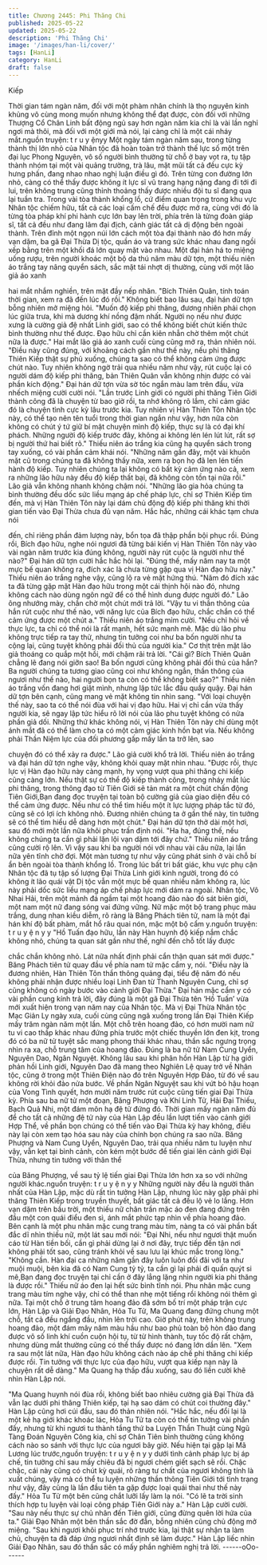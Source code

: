 ```yaml
---
title: Chương 2445: Phi Thăng Chi
published: 2025-05-22
updated: 2025-05-22
description: 'Phi Thăng Chi'
image: '/images/han-li/cover/'
tags: [HanLi]
category: HanLi
draft: false
---
```


Kiếp

Thời gian tám ngàn năm, đối với một phàm nhân chính là thọ
nguyên kinh khủng vô cùng mong muốn nhưng không thể đạt
được, còn đối với những Thượng Cổ Chân Linh bất động ngủ say
hơn ngàn năm kia chỉ là vài lần nghỉ ngơi mà thôi, mà đối với một
giới mà nói, lại càng chỉ là một cái nháy mắt.nguồn truyện: t r u y
ệnyy
Một ngày tám ngàn năm sau, trong từng thành thị lớn nhỏ của
Nhân tộc đã hoàn toàn trở thành thế lực số một trên đại lục
Phong Nguyên, vô số người bình thường từ chỗ ở bay vọt ra, tụ
tập thành nhóm tại một vài quảng trường, trà lâu, mặt mũi tất cả
đều cực kỳ hưng phấn, đang nhao nhao nghị luận điều gì đó.
Trên từng con đường lớn nhỏ, càng có thể thấy được không ít lực
sĩ vũ trang hạng nặng đang đi tới đi lui, trên không trung cũng
thỉnh thoảng thấy được nhiều đội tu sĩ đang qua lại tuần tra.
Trong vài tòa thành khổng lồ, cứ điểm quan trọng trong khu vực
Nhân tộc chiếm hữu, tất cả các loại cấm chế đều được mở ra,
cùng với đó là từng tòa pháp khí phi hành cực lớn bay lên trời,
phía trên là từng đoàn giáp sĩ, tất cả đều như đang lâm đại địch,
cảnh giác tất cả dị động bên ngoài thành.
Trên đỉnh một ngọn núi lớn cách một tòa đại thành nào đó hơn
mấy vạn dặm, ba gã Đại Thừa Dị tộc, quần áo và trang sức khác
nhau đang ngồi xếp bằng trên một khối đá lớn quay mặt vào
nhau.
Một đại hán há to miệng uống rượu, trên người khoác một bộ da
thú năm màu dữ tợn, một thiếu niên áo trắng tay nâng quyển
sách, sắc mặt tái nhợt dị thường, cùng với một lão giả áo xanh

hai mắt nhắm nghiền, trên mặt đầy nếp nhăn.
"Bích Thiên Quân, tính toán thời gian, xem ra đã đến lúc đó rồi."
Không biết bao lâu sau, đại hán dữ tợn bỗng nhiên mở miệng hỏi.
"Muốn độ kiếp phi thăng, đương nhiên phải chọn lúc giữa trưa,
khi mà dương khí nồng đậm nhất. Người nọ nếu như được xưng
là cường giả đệ nhất Linh giới, sao có thể không biết chút kiến
thức bình thường như thế được. Đạo hữu chỉ cần kiên nhẫn chờ
thêm một chút nữa là được." Hai mắt lão giả áo xanh cuối cùng
cũng mở ra, thản nhiên nói.
"Điều này cũng đúng, với khoảng cách gần như thế này, nếu phi
thăng Thiên Kiếp thật sự phủ xuống, chúng ta sao có thể không
cảm ứng được chút nào. Tuy nhiên không ngờ trải qua nhiều năm
như vậy, rút cuộc lại có người dám độ kiếp phi thăng, bản Thiên
Quân vẫn không nhịn được có vài phần kích động." Đại hán dữ
tợn vừa sờ tóc ngắn màu lam trên đầu, vừa nhếch miệng cười
cười nói.
"Lần trước Linh giới có người phi thăng Tiên Giới thành công đã
là chuyện từ bao giờ rồi, ta nhớ không rõ lắm, chỉ cảm giác đó là
chuyện tình cực kỳ lâu trước kia. Tuy nhiên vị Hàn Thiên Tôn
Nhân tộc này, có thể tạo nên tên tuổi trong thời gian ngắn như
vậy, hơn nữa còn không có chút ý tứ giữ bí mật chuyện mình độ
kiếp, thực sự là có đại khí phách. Những người độ kiếp trước đây,
không ai không lén lén lút lút, rất sợ bị người thứ hai biết rõ."
Thiếu niên áo trắng kia cũng hạ quyển sách trong tay xuống, có
vài phần cảm khái nói.
"Những năm gần đây, một vài khuôn mặt cũ trong chúng ta đã
không thấy nữa, xem ra bọn họ đã len lén tiến hành độ kiếp. Tuy
nhiên chúng ta lại không có bất kỳ cảm ứng nào cả, xem ra
những lão hữu này đều độ kiếp thất bại, đã không còn tồn tại nữa
rồi." Lão giả vẫn không nhanh không chậm nói.
"Những lão gia hỏa chúng ta bình thường đều dốc sức liều mạng
áp chế pháp lực, chỉ sợ Thiên Kiếp tìm đến, mà vị Hàn Thiên Tôn
này lại dám chủ động độ kiếp phi thăng khi thời gian tiến vào Đại
Thừa chưa đủ vạn năm. Hắc hắc, những cái khác tạm chưa nói

đến, chỉ riêng phần đảm lượng này, bổn tọa đã thập phần bội
phục rồi. Đúng rồi, Bích đạo hữu, nghe nói ngươi đã từng bái kiến
vị Hàn Thiên Tôn này vào vài ngàn năm trước kia đúng không,
người này rút cuộc là người như thế nào?" Đại hán dữ tợn cười
hắc hắc hỏi lại.
"Đúng thế, mấy năm nay ta một mực bế quan không ra, đích xác
là chưa từng gặp qua vị Hàn đạo hữu này." Thiếu niên áo trắng
nghe vậy, cũng lộ ra vẻ mặt hứng thú.
"Năm đó đích xác ta đã từng gặp mặt Hàn đạo hữu trong một cái
thịnh hội nào đó, nhưng không cách nào dùng ngôn ngữ để có thể
hình dung được người đó." Lão ông nhướng mày, chần chờ một
chút mới trả lời.
"Vậy tu vi thần thông của hắn rút cuộc như thế nào, với năng lực
của Bích đạo hữu, chắc chắn có thể cảm ứng được một chút a."
Thiếu niên áo trắng mỉm cười.
"Nếu chỉ hỏi về thực lực, ta chỉ có thể nói là rất mạnh, hết sức
mạnh mẽ. Mặc dù lão phu không trực tiếp ra tay thử, nhưng tin
tưởng coi như ba bốn người như ta cộng lại, cũng tuyệt không
phải đối thủ của người kia." Cơ thịt trên mặt lão giả thoáng co
quắp một hồi, mới chậm rãi trả lời.
"Cái gì? Bích Thiên Quân chẳng lẽ đang nói giỡn sao! Ba bốn
ngươi cũng không phải đối thủ của hắn? Ba người chúng ta
tương giao cũng coi như không ngắn, thần thông của ngươi như
thế nào, hai người bọn ta còn có thể không biết sao?" Thiếu niên
áo trắng vốn đang hơi giật mình, nhưng lập tức lắc đầu quầy
quậy.
Đại hán dữ tợn bên cạnh, cũng mang vẻ mặt không tin nhìn sang.
"Với loại chuyện thế này, sao ta có thể nói đùa với hai vị đạo hữu.
Hai vị chỉ cần vừa thấy người kia, sẽ ngay lập tức hiểu rõ lời nói
của lão phu tuyệt không có nửa phần giả dối. Những thứ khác
không nói, vị Hàn Thiên Tôn này chỉ dùng một ánh mắt đã có thể
làm cho ta có một cảm giác kinh hồn bạt vía. Nếu không phải
Thần Niệm lực của đối phương gấp mấy lần ta trở lên, sao

chuyện đó có thể xảy ra được." Lão giả cười khổ trả lời.
Thiếu niên áo trắng và đại hán dữ tợn nghe vậy, không khỏi quay
mặt nhìn nhau.
"Được rồi, thực lực vị Hàn đạo hữu này càng mạnh, hy vọng vượt
qua phi thăng chi kiếp cũng càng lớn. Nếu thật sự có thể độ kiếp
thành công, trong nháy mắt lúc phi thăng, trong thông đạo từ Tiên
Giới sẽ tản mát ra một chút chấn động Tiên Giới,Bạn đang đọc
truyện tại toàn bộ cường giả của giao diện đều có thể cảm ứng
được. Nếu như có thể tìm hiểu một ít lực lượng pháp tắc từ đó,
cũng sẽ có lợi ích không nhỏ. Đương nhiên chúng ta ở gần thế
này, tin tưởng sẽ có thể tìm hiểu dễ dàng hơn một chút." Đại hán
dữ tợn thở dài một hơi, sau đó mới một lần nữa khôi phục trấn
định nói.
"Ha ha, đúng thế, nếu không chúng ta cần gì phải lặn lội vạn dặm
tới đây chứ." Thiếu niên áo trắng cũng cười rộ lên.
Vì vậy sau khi ba người nói với nhau vài câu nữa, lại lần nữa yên
tĩnh chờ đợi.
Một màn tương tự như vậy cũng phát sinh ở vài chỗ bí ẩn bên
ngoài tòa thành khổng lồ.
Trong lúc bất tri bất giác, khu vực phụ cận Nhân tộc đã tụ tập số
lượng Đại Thừa Linh giới kinh người, trong đó có không ít lão
quái vật Dị tộc vẫn một mực bế quan nhiều năm không ra, lúc này
phải dốc sức liều mạng áp chế pháp lực mới dám ra ngoài.
Nhân tộc, Vô Nhai Hải, trên một mảnh đá ngầm tại một hoang đảo
nào đó sát biên giới, một nam một nữ đang sóng vai đứng vững.
Nữ mặc một bộ trang phục màu trắng, dung nhan kiều diễm, rõ
ràng là Băng Phách tiên tử, nam là một đại hán khí độ bất phàm,
mắt hổ râu quai nón, mặc một bộ cẩm y.nguồn truyện: t r u y ệ n y
y
"Hồ Tuấn đạo hữu, lần này Hàn huynh độ kiếp nắm chắc không
nhỏ, chúng ta quan sát gần như thế, nghĩ đến chỗ tốt lấy được

chắc chắn không nhỏ. Lát nữa nhất định phải cẩn thận quan sát
mới được." Băng Phách tiên tử quay đầu về phía nam tử mặc
cẩm y, nói.
"Điều này là đương nhiên, Hàn Thiên Tôn thần thông quảng đại,
tiểu đệ năm đó nếu không phải nhận được nhiều loại Linh Đan từ
Thanh Nguyên Cung, chỉ sợ cũng không có ngày bước vào cảnh
giới Đại Thừa." Đại hán mặc cẩm y có vài phần cung kính trả lời,
đây đúng là một gã Đại Thừa tên ‘Hồ Tuấn’ vừa mới xuất hiện
trong vạn năm nay của Nhân tộc.
Mà vị Đại Thừa Nhân tộc Mạc Giản Ly ngày xưa, cuối cùng cũng
ngã xuống trong lần Đại Thiên Kiếp mấy trăm ngàn năm một lần.
Một chỗ trên hoang đảo, có hơn mười nam nữ tu vi cao thấp khác
nhau đứng phía trước một chiếc thuyền lớn đen kịt, trong đó có
ba nữ tử tuyệt sắc mang phong thái khác nhau, thần sắc ngưng
trọng nhìn ra xa, chỗ trung tâm của hoang đảo.
Đúng là ba nữ tử Nam Cung Uyển, Nguyên Dao, Ngân Nguyệt.
Không lâu sau khi phân hồn Hàn Lập từ hạ giới phản hồi Linh
giới, Nguyên Dao đã mang theo Nghiên Lệ quay trở về Nhân tộc,
cũng ở trong một Thiên Điện nào đó trên Nguyên Hợp Đảo, từ đó
về sau không rời khỏi đảo nửa bước.
Về phần Ngân Nguyệt sau khi vứt bỏ hậu hoạn của Vong Tình
quyết, hơn mười năm trước rút cuộc cũng tiến giai Đại Thừa kỳ.
Phía sau ba nữ tử một đoạn, Băng Phượng và Khí Linh Tử, Hải
Đại Thiếu, Bạch Quả Nhi, một đám môn hạ đệ tử đứng đó.
Thời gian mấy ngàn năm đủ để cho tất cả những đệ tử này của
Hàn Lập đều lần lượt tiến vào cảnh giới Hợp Thể, về phần bọn
chúng có thể tiến vào Đại Thừa kỳ hay không, điều này lại còn
xem tạo hóa sau này của chính bọn chúng ra sao nữa.
Băng Phượng và Nam Cung Uyển, Nguyên Dao, trải qua nhiều
năm tu luyện như vậy, vẫn kẹt tại bình cảnh, còn kém một bước
để tiến giai lên cảnh giới Đại Thừa, nhưng tin tưởng với thân thể

của Băng Phượng, về sau tỷ lệ tiến giai Đại Thừa lớn hơn xa so
với những người khác.nguồn truyện: t r u y ệ n y y
Những người này đều là người thân nhất của Hàn Lập, mặc dù
rất tin tưởng Hàn Lập, nhưng lúc này gặp phải phi thăng Thiên
Kiếp trong truyền thuyết, bất giác tất cả đều lộ vẻ lo lắng.
Hơn vạn dặm trên bầu trời, một thiếu nữ chân trần mặc áo đen
đang đứng trên đầu một con quái điểu đen sì, ánh mắt phức tạp
nhìn về phía hoang đảo.
Bên cạnh là một phu nhân mặc cung trang màu tím, nàng ta có
vài phần bất đắc dĩ nhìn thiếu nữ, một lát sau mới nói:
"Đại Nhi, nếu như ngươi thật muốn cáo từ Hàn tiền bối, cần gì
phải dừng lại ở nơi đây, trực tiếp đến tận nơi không phải tốt sao,
cũng tránh khỏi về sau lưu lại khúc mắc trong lòng."
"Không cần. Hàn đại ca những năm gần đây luôn luôn đối đãi với
ta như muội muội, bên kia đã có Nam Cung tỷ tỷ, ta cần gì lại phải
đi quấn quýt si mê,Bạn đang đọc truyện tại chỉ cần ở đây lẳng
lặng nhìn người kia phi thăng là được rồi." Thiếu nữ áo đen lại hết
sức bình tĩnh nói.
Phu nhân mặc cung trang màu tím nghe vậy, chỉ có thể than nhẹ
một tiếng rồi không nói thêm gì nữa.
Tại một chỗ ở trung tâm hoang đảo đã sớm bố trí một pháp trận
cực lớn, Hàn Lập và Giải Đạo Nhân, Hỏa Tu Tử, Ma Quang đang
đứng chung một chỗ, tất cả đều ngẩng đầu, nhìn lên trời cao.
Giờ phút này, trên không trung hoang đảo, một đám mây năm
màu hầu như bao phủ toàn bộ hòn đảo đang được vô số linh khí
cuồn cuộn hội tụ, từ từ hình thành, tuy tốc độ rất chậm, nhưng
dùng mắt thường cũng có thể thấy được nó đang lớn dần lên.
"Xem ra sau một lát nữa, Hàn đạo hữu không cách nào áp chế
phi thăng chi kiếp được rồi. Tin tưởng với thực lực của đạo hữu,
vượt qua kiếp nạn này là chuyện rất dễ dàng." Ma Quang hạ thấp
đầu xuống, sau đó liền cười khẽ nhìn Hàn Lập nói.

"Ma Quang huynh nói đùa rồi, không biết bao nhiêu cường giả
Đại Thừa đã vẫn lạc dưới phi thăng Thiên kiếp, tại hạ sao dám có
chút coi thường đây." Hàn Lập cũng hơi cúi đầu, sau đó thản
nhiên nói.
"Hắc hắc, nếu đổi lại là một kẻ hạ giới khác khoác lác, Hỏa Tu Tử
ta còn có thể tin tưởng vài phần đấy, nhưng từ khi ngươi tu thành
tầng thứ ba Luyện Thần Thuật cùng Ngũ Tàng Đoán Nguyên
Công kia, chỉ sợ Chân Tiên bình thường cũng không cách nào so
sánh với thực lực của ngươi bây giờ. Nếu hiện tại gặp lại Mã
Lương lúc trước,nguồn truyện: t r u y ệ n y y dưới tình cảnh pháp
lực bị áp chế, tin tưởng chỉ sau mấy chiêu đã bị ngươi chém giết
sạch sẽ rồi. Chậc chậc, cái này cũng có chút kỳ quái, rõ ràng tư
chất của ngươi không tính là xuất chúng, vậy mà có thể tu luyện
những thần thông Tiên Giới tới tình trạng như vậy, đây cũng là lần
đầu tiên ta gặp được loại quái thai như thế này đấy." Hỏa Tu Tử
một bên cũng chắt lưỡi lấy làm lạ nói.
"Có lẽ ta trời sinh thích hợp tu luyện vài loại công pháp Tiên Giới
này a." Hàn Lập cười cười.
"Sau này nếu thực sự chủ nhân đến Tiên giới, cũng đừng quên lời
hứa của ta." Giải Đạo Nhân một bên thần sắc đờ đẫn, bỗng nhiên
cũng chủ động mở miệng.
"Sau khi ngươi khôi phục trí nhớ trước kia, lại thật sự nhận ta làm
chủ, chuyện ta đã đáp ứng ngươi nhất định sẽ làm được." Hàn
Lập liếc nhìn Giải Đạo Nhân, sau đó thần sắc có mấy phần
nghiêm nghị trả lời.
------oOo------
